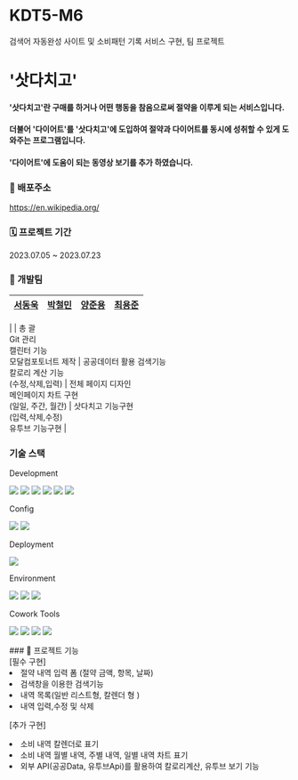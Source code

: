 # KDT5-M6
 검색어 자동완성 사이트 및 소비패턴 기록 서비스 구현, 팀 프로젝트

# '삿다치고'
#### '삿다치고'란 구매를 하거나 어떤 행동을 참음으로써 절약을 이루게 되는 서비스입니다. 
#### 더불어 '다이어트'를 '삿다치고'에 도입하여 절약과 다이어트를 동시에 성취할 수 있게 도와주는 프로그램입니다.
#### '다이어트'에 도움이 되는 동영상 보기를 추가 하였습니다.

### 🔗 배포주소
https://en.wikipedia.org/

### 🗓 프로젝트 기간
2023.07.05 ~ 2023.07.23

### 🧔 개발팀 
|       **[서동욱](https://github.com/)**       |       **[박철민](https://github.com/)**        |     **[양준용](https://github.com/)**      | **[최용준](https://github.com/pelicanstd)** |
|:------------------------------------------:|:-------------------------------------------:|:---------------------------------------:|:----------------------------------------:|
| 
| 총 괄<br/> Git 관리<br/> 캘린터 기능<br/>모달컴포토너트 제작 | 공공데이터 활용 검색기능<br/>칼로리 계산 기능<br/> (수정,삭제,입력) | 전체 페이지 디자인<br/> 메인페이지 차트 구현<br/>(일일, 주간, 월간) |  삿다치고 기능구현<br/>(입력,삭제,수정)<br/>유투브 기능구현   |

### 기술 스택
Development
<p>
<img src="https://img.shields.io/badge/React-61DAFB?style=flat&logo=React&logoColor=white" />
<img src="https://img.shields.io/badge/TypeScript-3178C6?style=flat&logo=TypeScript&logoColor=white" />
<img src="https://img.shields.io/badge/Chart.js-FF6384?style=flat&logo=chartdotjs&logoColor=white" />
<img src="https://img.shields.io/badge/SCSS-4A154B?style=flat&logo=Scss&logoColor=white" />
<img src="https://img.shields.io/badge/react_Query-3178C6?style=flat&logo=React-Query&logoColor=white">
<img src="https://img.shields.io/badge/react_Youtube-F05032?style=flat&logo=Youtube&logoColor=white">
</p>

Config
<p>
<img src="https://img.shields.io/badge/Vite-646CFF?style=flat&logo=Vite&logoColor=white"/></a>
<img src="https://img.shields.io/badge/npm-CB3837?style=flat&logo=npm&logoColor=white"/></a>
</p>

Deployment
<p>
<img src="https://img.shields.io/badge/GitHub Pages-181717?style=flat&logo=GitHub Pages&logoColor=white"/></a>
</p>

Environment
<p>
<img src="https://img.shields.io/badge/Visual Studio Code-007ACC?style=flat&logo=Visual Studio Code&logoColor=white"/></a>
<img src="https://img.shields.io/badge/Git-F05032?style=flat&logo=Git&logoColor=white"/></a>
<img src="https://img.shields.io/badge/GitHub-181717?style=flat&logo=GitHub&logoColor=white"/></a>
</p>

Cowork Tools
<p>
<img src="https://img.shields.io/badge/Slack-4A154B?style=flat&logo=Slack&logoColor=white" />
<img src="https://img.shields.io/badge/Notion-000000?style=flat&logo=Notion&logoColor=white" />
<img src="https://img.shields.io/badge/Zoom-2D8CFF?style=flat&logo=Zoom&logoColor=white" />
<img src="https://img.shields.io/badge/discord-5865F2?style=flat&logo=discord&logoColor=white" />
</p>
### 📌 프로젝트 기능 </br>
[필수 구현] </br>
<li> 절약 내역 입력 폼 (절약 금액, 항목, 날짜)</li>
<li> 검색창을 이용한 검색기능</li>
<li> 내역 목록(일반 리스트형, 칼렌더 형 )</li> 
<li> 내역 입력,수정 및 삭제</li> 

[추가 구현]
<li> 소비 내역 칼렌더로 표기</li>
<li> 소비 내역 월별 내역, 주별 내역, 일별 내역 차트 표기</li>
<li> 외부 API(공공Data, 유투브Api)를 활용하여 칼로리계산, 유투브 보기 기능 </li>
